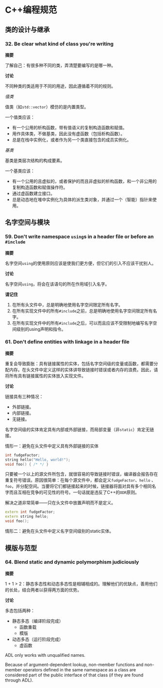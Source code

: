 # C++编程规范

## 类的设计与继承

### 32. Be clear what kind of class you're writing

**摘要**

了解自己：有很多种不同的类，弄清楚要编写的是哪一种。

**讨论**

不同种类的类适用于不同的用途，因此遵循着不同的规则。

*值类*

值类（如`std::vector`）模仿的是内置类型。

一个值类应该：
- 有一个公用的析构函数，带有值语义的复制构造函数和赋值。
- 用作具体类，不做基类，因此没有虚函数（包括析构函数）。
- 总是在栈中实例化，或者作为另一个类直接包含的成员实例化。

*基类*

基类是类层次结构的构成要素。

一个基类应该：
- 有一个公用的且虚拟的，或者保护的而且非虚拟的析构函数，和一个非公用的复制构造函数和赋值操作符。
- 通过虚函数建立接口。
- 总是动态地在堆中实例化为具体的派生类对象，并通过一个（智能）指针来使用。

## 名字空间与模块

### 59. Don't write namespace `using`s in a header file or before an `#include`

**摘要**

名字空间`using`的使用原则应该是使我们更方便，但它们的引入不应该干扰别人。



**讨论**

名字空间`using`，将会在该语句的所在作用域引入名字。


**请记住**

1. 在所有头文件中，总是明确地使用名字空间限定所有名字。
2. 在所有实现文件中的所有`#include`之前，总是明确地使用名字空间限定所有名字。
3. 在所有实现文件中的所有`#include`之后，可以而且应该不受限制地编写名字空间级别的using声明和指令。


### 61. Don't define entities with linkage in a header file

**摘要**

重复会导致膨胀：具有链接属性的实体，包括名字空间级的变量或函数，都需要分配内存。在头文件中定义这样的实体讲导致链接时错误或者内存的浪费。因此，请将所有具有链接属性的实体放入实现文件。

**讨论**

链接具有三种情况：
- 外部链接。
- 内部链接。
- 无链接。

名字空间级的实体肯定具有内部或外部链接，而局部变量（非`static`）肯定无链接。


情形一：避免在头文件中定义具有外部链接的实体

```c++
int fudgeFactor;
string hello("Hello, world!");
void foo() { /* */ }
```
只要被一个以上的源文件所包含，就很容易的导致链接时错误，编译器会报告存在重复符号错误。原因很简单：在每个源文件中，都会定义`fudgeFactor`、`hello` 、`foo`，并分配空间。当要将它们都链接起来的时候，链接器将面对具有多个相同名字而且互相在竞争的可见性的符号。一句话就是违反了C++的`ODR`原则。

解决之道非常简单——只在头文件中放置声明而不是定义。

```c++
extern int fudgeFactor;
extern string hello;
void foo();
```

情形二：避免在头文件中定义名字空间级别的static实体。









## 模版与范型

### 64. Blend static and dynamic polymorphism judiciously

**摘要**

1 + 1 > 2：静态多态性和动态多态性是相辅相成的。理解他们的优缺点，善用他们的长处，结合两者以获得两方面的优势。

**讨论**

多态包括两种：
- 静态多态（编译阶段完成）
  - 函数重载
  - 模版
- 动态多态（运行阶段完成）
  - 虚函数







ADL only works with unqualified names.

Because of argument-dependent lookup, non-member functions and non-member operators defined in the same namespace as a class are considered part of the public interface of that class (if they are found through ADL).